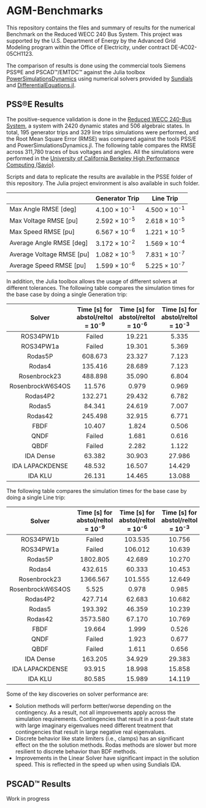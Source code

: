 # AGM-Benchmarks
This repository contains the files and summary of results for the numerical Benchmark on the Reduced WECC 240 Bus System. This project was supported  by the U.S. Department of Energy by the Advanced Grid Modeling program within the Office of Electricity, under contract DE-AC02-05CH1123.

The comparison of results is done using the commercial tools Siemens PSS®E and PSCAD™/EMTDC™ against the Julia toolbox [PowerSimulationsDynamics](https://github.com/NREL-SIIP/PowerSimulationsDynamics.jl) using numerical solvers provided by [Sundials](https://github.com/SciML/Sundials.jl) and [DifferentialEquations.jl](https://github.com/SciML/DifferentialEquations.jl).

## PSS®E Results

The positive-sequence validation is done in the [Reduced WECC 240-Bus System](https://ieeexplore.ieee.org/document/9299666), a system with 2420 dynamic states and 506 algebraic states. In total, 195 generator trips and 329 line trips simulations were performed, and the Root Mean Square Error (RMSE) was compared against the tools PSS/E and PowerSimulationsDynamics.jl. The following table compares the RMSE across 311,780 traces of bus voltages and angles. All the simulations were performed in the [University of California Berkeley High Performance Computing (Savio)](https://research-it.berkeley.edu/services-projects/high-performance-computing-savio). 

Scripts and data to replicate the results are available in the PSSE folder of this repository. The Julia project environment is also available in such folder.

|                           | Generator Trip             | Line Trip                  |
|---------------------------|----------------------------|----------------------------|
| Max Angle RMSE [deg]      | 4.100 × 10<sup>-1</sup> | 4.500 × 10<sup>-1</sup> |
| Max Voltage RMSE [pu]     | 2.592 × 10<sup>-5</sup> | 2.618 × 10<sup>-5</sup> |
| Max Speed RMSE [pu]       | 6.567 × 10<sup>-6</sup> | 1.221 × 10<sup>-5</sup> |
| Average Angle RMSE [deg]  | 3.172 × 10<sup>-2</sup> | 1.569 × 10<sup>-4</sup> |
| Average Voltage RMSE [pu] | 1.082 × 10<sup>-5</sup> | 7.831 × 10<sup>-7</sup> |
| Average Speed RMSE [pu]   | 1.599 × 10<sup>-6</sup> | 5.225 × 10<sup>-7</sup> |

In addition, the Julia toolbox allows the usage of different solvers at different tolerances. The following table compares the simulation times for the base case by doing a single Generation trip:

|      Solver      | Time [s] for abstol/reltol = 10<sup>-9</sup> | Time [s] for abstol/reltol = 10<sup>-6</sup> | Time [s] for abstol/reltol = 10<sup>-3</sup> |
|:----------------:|:----------------------------------------:|:------------------------------------------:|:------------------------------------------:|
|     ROS34PW1b    |                  Failed                  |                   19.221                   |                    5.335                   |
|     ROS34PW1a    |                  Failed                  |                   19.301                   |                    5.369                   |
|      Rodas5P     |                  608.673                 |                   23.327                   |                    7.123                   |
|      Rodas4      |                  135.416                 |                   28.689                   |                    7.123                   |
|   Rosenbrock23   |                  488.898                 |                   35.090                   |                    6.804                   |
| RosenbrockW6S4OS |                  11.576                  |                    0.979                   |                    0.969                   |
|     Rodas4P2     |                  132.271                 |                   29.432                   |                    6.782                   |
|      Rodas5      |                  84.341                  |                   24.619                   |                    7.007                   |
|      Rodas42     |                  245.498                 |                   32.915                   |                    6.771                   |
|       FBDF       |                  10.407                  |                    1.824                   |                    0.506                   |
|       QNDF       |                  Failed                  |                    1.681                   |                    0.616                   |
|       QBDF       |                  Failed                  |                    2.282                   |                    1.122                   |
|     IDA Dense    |                  63.382                  |                   30.903                   |                   27.986                   |
|  IDA LAPACKDENSE |                  48.532                  |                   16.507                   |                   14.429                   |
|      IDA KLU     |                  26.131                  |                   14.465                   |                   13.088                   |

The following table compares the simulation times for the base case by doing a single Line trip:

|      Solver      | Time [s] for  abstol/reltol = 10<sup>-9</sup> | Time [s] for abstol/reltol = 10<sup>-6</sup> | Time [s] for abstol/reltol = 10<sup>-3</sup> |
|:----------------:|:---------------------------------------------:|:----------------------------------------------:|:----------------------------------------------:|
|     ROS34PW1b    |                     Failed                    |                     103.535                    |                     10.756                     |
|     ROS34PW1a    |                     Failed                    |                     106.012                    |                     10.639                     |
|      Rodas5P     |                    1802.805                   |                     42.689                     |                     10.270                     |
|      Rodas4      |                    432.615                    |                     60.333                     |                     10.453                     |
|   Rosenbrock23   |                    1366.567                   |                     101.555                    |                     12.649                     |
| RosenbrockW6S4OS |                     5.525                     |                      0.978                     |                      0.985                     |
|     Rodas4P2     |                    427.714                    |                     62.683                     |                     10.682                     |
|      Rodas5      |                    193.392                    |                     46.359                     |                     10.239                     |
|      Rodas42     |                    3573.580                   |                     67.170                     |                     10.769                     |
|       FBDF       |                     19.664                    |                      1.999                     |                      0.526                     |
|       QNDF       |                     Failed                    |                      1.923                     |                      0.677                     |
|       QBDF       |                     Failed                    |                      1.611                     |                      0.656                     |
|     IDA Dense    |                    163.205                    |                     34.929                     |                     29.383                     |
|  IDA LAPACKDENSE |                     93.915                    |                     18.998                     |                     15.858                     |
|      IDA KLU     |                     80.585                    |                     15.989                     |                     14.119                     |

Some of the key discoveries on solver performance are:

- Solution methods will perform better/worse depending on the contingency. As a result, not all improvements apply across the simulation requirements. Contingencies that result in a post-fault state with large imaginary eigenvalues need different treatment that contingencies that result in large negative real eigenvalues.
- Discrete behavior like state limiters (i.e., clamps) has an significant effect on the the solution methods. Rodas methods are slower but more resilient to discrete behavior than BDF methods.
- Improvements in the Linear Solver have significant impact in the solution speed. This is reflected in the speed up when using Sundials IDA.


## PSCAD™ Results

Work in progress
